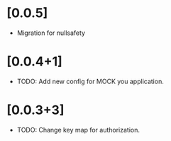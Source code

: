 # [0.0.5]

- Migration for nullsafety

# [0.0.4+1]

- TODO: Add new config for MOCK you application.

# [0.0.3+3]

- TODO: Change key map for authorization.
